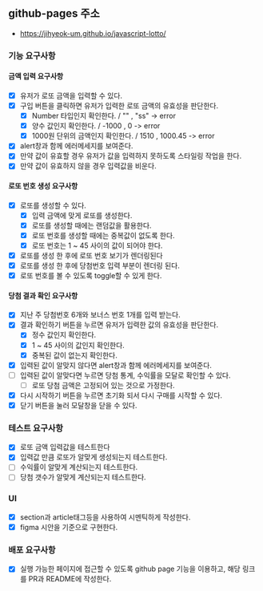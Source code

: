 ## github-pages 주소
- https://jihyeok-um.github.io/javascript-lotto/

### 기능 요구사항
#### 금액 입력 요구사항
- [x] 유저가 로또 금액을 입력할 수 있다.
- [x] 구입 버튼을 클릭하면 유저가 입력한 로또 금액의 유효성을 판단한다.
  - [x] Number 타입인지 확인한다. / "" , "ss" -> error
  - [x] 양수 값인지 확인한다. / -1000 , 0 -> error
  - [x] 1000원 단위의 금액인지 확인한다. / 1510 , 1000.45 -> error
- [x] alert창과 함께 에러메세지를 보여준다.
- [x] 만약 값이 유효할 경우 유저가 값을 입력하지 못하도록 스타일링 작업을 한다.
- [x] 만약 값이 유효하지 않을 경우 입력값을 비운다.

#### 로또 번호 생성 요구사항
- [x] 로또를 생성할 수 있다.
  - [x] 입력 금액에 맞게 로또를 생성한다.
  - [x] 로또를 생성할 때에는 랜덤값을 활용한다.
  - [x] 로또 번호를 생성할 때에는 중복값이 없도록 한다.
  - [x] 로또 번호는 1 ~ 45 사이의 값이 되어야 한다.
- [x] 로또를 생성 한 후에 로또 번호 보기가 렌더링된다
- [x] 로또를 생성 한 후에 당첨번호 입력 부분이 렌더링 된다.
- [x] 로또 번호를 볼 수 있도록 toggle할 수 있게 한다.

#### 당첨 결과 확인 요구사항
- [x] 지난 주 당첨번호 6개와 보너스 번호 1개를 입력 받는다.
- [x] 결과 확인하기 버튼을 누르면 유저가 입력한 값의 유효성을 판단한다.
  - [x] 정수 값인지 확인한다.
  - [x] 1 ~ 45 사이의 값인지 확인한다.
  - [x] 중복된 값이 없는지 확인한다.
- [x] 입력된 값이 알맞지 않다면 alert창과 함께 에러메세지를 보여준다. 
- [ ] 입력된 값이 알맞다면 누르면 당첨 통계, 수익률을 모달로 확인할 수 있다.
  - [ ] 로또 당첨 금액은 고정되어 있는 것으로 가정한다.
- [x] 다시 시작하기 버튼을 누르면 초기화 되서 다시 구매를 시작할 수 있다.
- [x] 닫기 버튼을 눌러 모달창을 닫을 수 있다.
 
### 테스트 요구사항

- [x] 로또 금액 입력값을 테스트한다
- [x] 입력값 만큼 로또가 알맞게 생성되는지 테스트한다.
- [ ] 수익률이 알맞게 계산되는지 테스트한다.
- [ ] 당첨 갯수가 알맞게 계산되는지 테스트한다.

### UI

- [x] section과 article태그등을 사용하여 시멘틱하게 작성한다.
- [x] figma 시안을 기준으로 구현한다.

### 배포 요구사항

- [X] 실행 가능한 페이지에 접근할 수 있도록 github page 기능을 이용하고, 해당 링크를 PR과 README에 작성한다.
